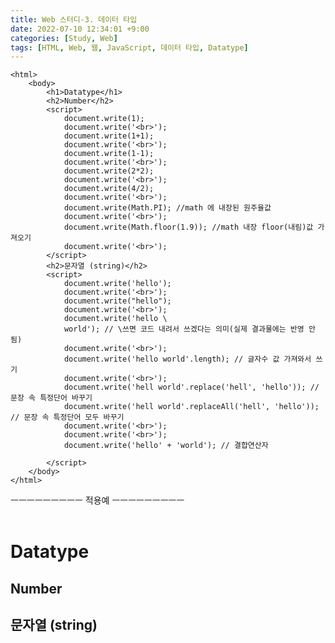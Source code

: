 ```yaml
---
title: Web 스터디-3. 데이터 타입
date: 2022-07-10 12:34:01 +9:00
categories: [Study, Web]
tags: [HTML, Web, 웹, JavaScript, 데이터 타입, Datatype]
---
```


```
<html>
    <body>
        <h1>Datatype</h1>
        <h2>Number</h2>
        <script>
            document.write(1);
            document.write('<br>');
            document.write(1+1);
            document.write('<br>');
            document.write(1-1);
            document.write('<br>');
            document.write(2*2);
            document.write('<br>');
            document.write(4/2);
            document.write('<br>');
            document.write(Math.PI); //math 에 내장된 원주율값
            document.write('<br>');
            document.write(Math.floor(1.9)); //math 내장 floor(내림)값 가져오기
            document.write('<br>');
        </script>
        <h2>문자열 (string)</h2>
        <script>
            document.write('hello');
            document.write('<br>');
            document.write("hello");
            document.write('<br>');
            document.write('hello \
            world'); // \쓰면 코드 내려서 쓰겠다는 의미(실제 결과물에는 반영 안됨)
            document.write('<br>');
            document.write('hello world'.length); // 글자수 값 가져와서 쓰기
            document.write('<br>');
            document.write('hell world'.replace('hell', 'hello')); // 문장 속 특정단어 바꾸기
            document.write('hell world'.replaceAll('hell', 'hello')); // 문장 속 특정단어 모두 바꾸기
            document.write('<br>');
            document.write('<br>');
            document.write('hello' + 'world'); // 결합연산자
            
        </script>
    </body>
</html>
```

ㅡㅡㅡㅡㅡㅡㅡㅡㅡ
적용예
ㅡㅡㅡㅡㅡㅡㅡㅡㅡ
<br>
<br>

<html>
    <body>
        <h1>Datatype</h1>
        <h2>Number</h2>
        <script>
            document.write(1);
            document.write('<br>');
            document.write(1+1);
            document.write('<br>');
            document.write(1-1);
            document.write('<br>');
            document.write(2*2);
            document.write('<br>');
            document.write(4/2);
            document.write('<br>');
            document.write(Math.PI); //math 에 내장된 원주율값
            document.write('<br>');
            document.write(Math.floor(1.9)); //math 내장 floor(내림)값 가져오기
            document.write('<br>');
        </script>
        <h2>문자열 (string)</h2>
        <script>
            document.write('hello');
            document.write('<br>');
            document.write("hello");
            document.write('<br>');
            document.write('hello \
            world'); // \쓰면 코드 내려서 쓰겠다는 의미(실제 결과물에는 반영 안됨)
            document.write('<br>');
            document.write('hello world'.length); // 글자수 값 가져와서 쓰기
            document.write('<br>');
            document.write('hell world'.replace('hell', 'hello')); // 문장 속 특정단어 바꾸기
            document.write('hell world'.replaceAll('hell', 'hello')); // 문장 속 특정단어 모두 바꾸기
            document.write('<br>');
            document.write('<br>');
            document.write('hello' + 'world'); // 결합연산자
            
        </script>
    </body>
</html>
